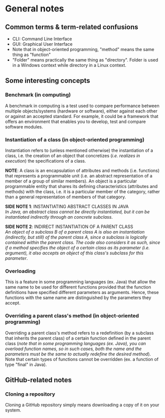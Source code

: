 # General notes
## Common terms & term-related confusions
- CLI: Command Line Interface
- GUI: Graphical User Interface
- Note that in object-oriented programming, "method" means the same thing as "function"
- "Folder" means practically the same thing as "directory". Folder is used in a Windows context while directory in a Linux context.

## Some interesting concepts
### Benchmark (in computing)
A benchmark in computing is a test used to compare performance between multiple objects/systems (hardware or software), either against each other or against an accepted standard. For example, it could be a framework that offers an environment that enables you to develop, test and compare software modules.

### Instantiation of a class (in object-oriented programming)
Instantiation refers to (unless mentioned otherwise) the instantiation of a class, i.e. the creation of an object that concretizes (_i.e. realizes in execution_) the specifications of a class.

**NOTE**: A class is an encapsulation of attributes and methods (i.e. functions) that represents a programmable unit (i.e. an abstract representation of a member of a group of similar members). An object is a particular programmable entity that shares its defining characteristics (attributes and methods) with the class, i.e. it is a particular member of the category, rather than a general representation of members of that category.

**SIDE NOTE 1**: INSTANTIATING ABSTRACT CLASSES IN JAVA<br>
_In Java, an abstract class cannot be directly instantiated, but it can be instantiated indirectly through an concrete subclass_.

**SIDE NOTE 2**: INDIRECT INSTANTIATION OF A PARENT CLASS<br>
_An object of a subclass B of a parent class A is also an instantiation (indirectly, but still) of the parent class A, since a subclass is logically contained within the parent class. The code also considers it as such, since if a method specifies the object of a certain class as its parameter (i.e. argument), it also accepts an object of this class's subclass for this parameter_.

### Overloading
This is a feature in some programming languages (ex. Java) that allow the same name to be used for different functions provided that the function definitions have specified different parameters as arguments. Hence, these functions with the same name are distinguished by the parameters they accept.

### Overriding a parent class's method (in object-oriented programming)
Overriding a parent class's method refers to a redefinition (by a subclass that inherits the parent class) of a certain function defined in the parent class (_note that in some programming languages (ex. Java), you can overload function names, so in such cases, both the name and the parameters must be the same to actually redefine the desired method_). Note that certain types of functions cannot be overridden (ex. a function of type "final" in Java).

## GitHub-related notes
### Cloning a repository
Cloning a GitHub repository simply means downloading a copy of it on your system.
